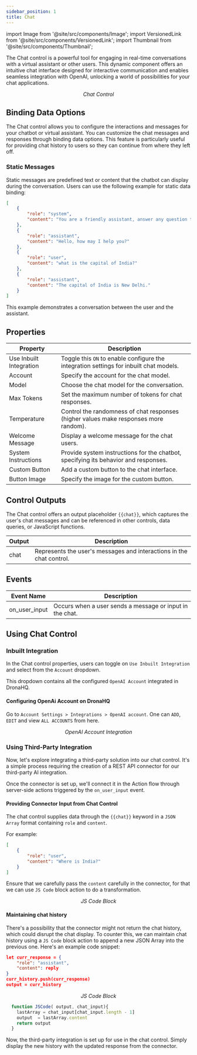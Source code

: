 ```yaml
---
sidebar_position: 1
title: Chat
---
```


import Image from '@site/src/components/Image';
import VersionedLink from '@site/src/components/VersionedLink';
import Thumbnail from '@site/src/components/Thumbnail';

The Chat control is a powerful tool for engaging in real-time conversations with a virtual assistant or other users. This dynamic component offers an intuitive chat interface designed for interactive communication and enables seamless integration with OpenAI, unlocking a world of possibilities for your chat applications.

<figure>
  <Thumbnail src="/img/reference/controls/chat/chat.png" alt="Chat Control" />
  <figcaption align="center"><i>Chat Control</i></figcaption>
</figure>

## Binding Data Options

The Chat control allows you to configure the interactions and messages for your chatbot or virtual assistant. You can customize the chat messages and responses through binding data options. This feature is particularly useful for providing chat history to users so they can continue from where they left off.

### Static Messages

Static messages are predefined text or content that the chatbot can display during the conversation. Users can use the following example for static data binding:

```json
[
    {
        "role": "system",
        "content": "You are a friendly assistant, answer any question that the user asks in brief words."
    },
    {
        "role": "assistant",
        "content": "Hello, how may I help you?"
    },
    {
        "role": "user",
        "content": "what is the capital of India?"
    },
    {
        "role": "assistant",
        "content": "The capital of India is New Delhi."
    }
]
```

This example demonstrates a conversation between the user and the assistant.

## Properties

| Property           | Description                                                       |
|------------------|-----------------------------------------------------------------------|
| Use Inbuilt Integration | Toggle this `ON` to enable configure the integration settings for inbuilt chat models.   |
| Account               | Specify the account for the chat model.                                   |
| Model                 | Choose the chat model for the conversation.                           |
| Max Tokens        | Set the maximum number of tokens for chat responses.             |
| Temperature     | Control the randomness of chat responses (higher values make responses more random). |
| Welcome Message | Display a welcome message for the chat users.                        |
| System Instructions | Provide system instructions for the chatbot, specifying its behavior and responses. |
| Custom Button  | Add a custom button to the chat interface.                           |
| Button Image      | Specify the image for the custom button.                               |

## Control Outputs

The Chat control offers an output placeholder `{{chat}}`, which captures the user's chat messages and can be referenced in other controls, data queries, or JavaScript functions.

| Output  | Description                                               |
|----------|-----------------------------------------------------------|
| chat     | Represents the user's messages and interactions in the chat control. |

## Events


| Event Name    | Description                                                   |
|---------------|---------------------------------------------------------------|
| on_user_input | Occurs when a user sends a message or input in the chat.     |


## Using Chat Control

### Inbuilt Integration

In the Chat control properties, users can toggle on `Use Inbuilt Integration` and select from the `Account` dropdown. 

This dropdown contains all the configured `OpenAI Account` integrated in DronaHQ.

#### Configuring OpenAi Account on DronaHQ

Go to `Account Settings > Integrations > OpenAI account`. One can `ADD`, `EDIT` and view `ALL ACCOUNTS` from here.


<figure>
  <Thumbnail src="/img/reference/controls/chat/configure-openAI.jpeg" alt="Chat Control" />
  <figcaption align="center"><i>OpenAI Account Integration</i></figcaption>
</figure>


### Using Third-Party Integration

Now, let's explore integrating a third-party solution into our chat control. It's a simple process requiring the creation of a REST API connector for our third-party AI integration.

Once the connector is set up, we'll connect it in the Action flow through server-side actions triggered by the `on_user_input` event.

#### Providing Connector Input from Chat Control

The chat control supplies data through the `{{chat}}` keyword in a `JSON Array` format containing `role` and `content`.

For example:

```json
[
    { 
        "role": "user", 
        "content": "Where is India?" 
    }
]
```

Ensure that we carefully pass the `content` carefully in the connector, for that we can use `JS Code` block action to do a transformation.


<figure>
  <Thumbnail src="/img/reference/controls/chat/transformation.jpeg" alt="JS Code Blocl" />
  <figcaption align="center"><i>JS Code Block</i></figcaption>
</figure>

#### Maintaining chat history

There's a possibility that the connector might not return the chat history, which could disrupt the chat display. To counter this, we can maintain chat history using a `JS Code` block action to append a new JSON Array into the previous one. Here's an example code snippet:

```json
let curr_response = { 
    "role": "assistant",
    "content": reply
}
curr_history.push(curr_response)
output = curr_history
```

<figure>
  <Thumbnail src="/img/reference/controls/chat/history.jpeg" alt="JS Code Blocl" />
  <figcaption align="center"><i>JS Code Block</i></figcaption>
</figure>

```js
  function JSCode( output, chat_input){
    lastArray = chat_input[chat_input.length - 1]
    output  = lastArray.content
    return output
  }
```

Now, the third-party integration is set up for use in the chat control. Simply display the new history with the updated response from the connector.
